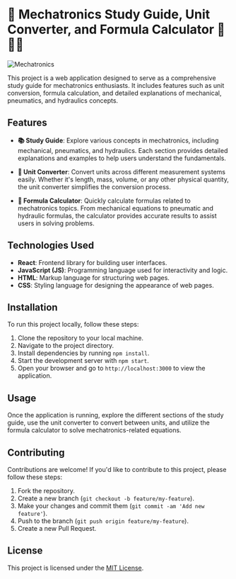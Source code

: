 
# 🤖 Mechatronics Study Guide, Unit Converter, and Formula Calculator 📏🔧💡

![Mechatronics](mechatronics_image.jpg)

This project is a web application designed to serve as a comprehensive study guide for mechatronics enthusiasts. It includes features such as unit conversion, formula calculation, and detailed explanations of mechanical, pneumatics, and hydraulics concepts.

## Features

- **📚 Study Guide**: Explore various concepts in mechatronics, including mechanical, pneumatics, and hydraulics. Each section provides detailed explanations and examples to help users understand the fundamentals.

- **🔄 Unit Converter**: Convert units across different measurement systems easily. Whether it's length, mass, volume, or any other physical quantity, the unit converter simplifies the conversion process.

- **🧮 Formula Calculator**: Quickly calculate formulas related to mechatronics topics. From mechanical equations to pneumatic and hydraulic formulas, the calculator provides accurate results to assist users in solving problems.

## Technologies Used

- **React**: Frontend library for building user interfaces.
- **JavaScript (JS)**: Programming language used for interactivity and logic.
- **HTML**: Markup language for structuring web pages.
- **CSS**: Styling language for designing the appearance of web pages.

## Installation

To run this project locally, follow these steps:

1. Clone the repository to your local machine.
2. Navigate to the project directory.
3. Install dependencies by running `npm install`.
4. Start the development server with `npm start`.
5. Open your browser and go to `http://localhost:3000` to view the application.

## Usage

Once the application is running, explore the different sections of the study guide, use the unit converter to convert between units, and utilize the formula calculator to solve mechatronics-related equations.

## Contributing

Contributions are welcome! If you'd like to contribute to this project, please follow these steps:

1. Fork the repository.
2. Create a new branch (`git checkout -b feature/my-feature`).
3. Make your changes and commit them (`git commit -am 'Add new feature'`).
4. Push to the branch (`git push origin feature/my-feature`).
5. Create a new Pull Request.

## License

This project is licensed under the [MIT License](LICENSE).

